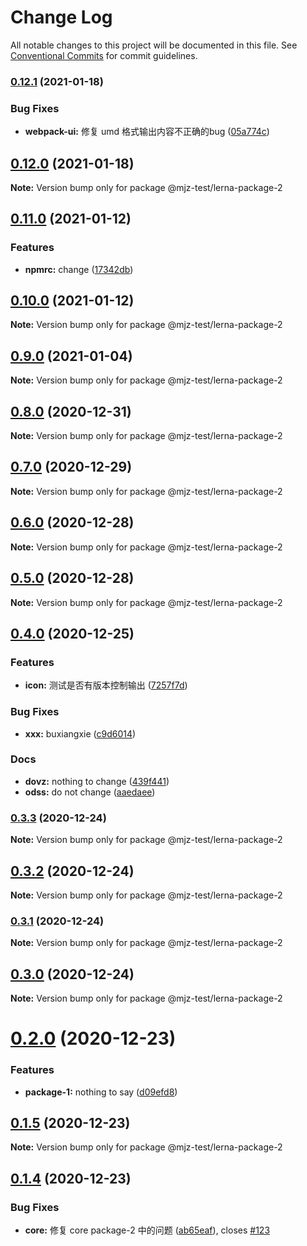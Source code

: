 # Change Log

All notable changes to this project will be documented in this file.
See [Conventional Commits](https://conventionalcommits.org) for commit guidelines.

### [0.12.1](https://github.com/mjzhang1993/lerna-test/compare/v0.12.0...v0.12.1) (2021-01-18)


### Bug Fixes

* **webpack-ui:** 修复 umd 格式输出内容不正确的bug ([05a774c](https://github.com/mjzhang1993/lerna-test/commit/05a774cf261a5d2e08c32796630284098a16ae77))



## [0.12.0](https://github.com/mjzhang1993/lerna-test/compare/v0.11.0...v0.12.0) (2021-01-18)

**Note:** Version bump only for package @mjz-test/lerna-package-2





## [0.11.0](https://github.com/mjzhang1993/lerna-test/compare/v0.10.0...v0.11.0) (2021-01-12)


### Features

* **npmrc:** change ([17342db](https://github.com/mjzhang1993/lerna-test/commit/17342dbb00515fa428b94b3673ac1453411cee1e))



## [0.10.0](https://github.com/mjzhang1993/lerna-test/compare/v0.9.0...v0.10.0) (2021-01-12)

**Note:** Version bump only for package @mjz-test/lerna-package-2





## [0.9.0](https://github.com/mjzhang1993/lerna-test/compare/v0.8.1...v0.9.0) (2021-01-04)

**Note:** Version bump only for package @mjz-test/lerna-package-2





## [0.8.0](https://github.com/mjzhang1993/lerna-test/compare/v0.7.2...v0.8.0) (2020-12-31)

**Note:** Version bump only for package @mjz-test/lerna-package-2





## [0.7.0](https://github.com/mjzhang1993/lerna-test/compare/v0.6.0...v0.7.0) (2020-12-29)

**Note:** Version bump only for package @mjz-test/lerna-package-2





## [0.6.0](https://github.com/mjzhang1993/lerna-test/compare/v0.5.0...v0.6.0) (2020-12-28)

**Note:** Version bump only for package @mjz-test/lerna-package-2





## [0.5.0](https://github.com/mjzhang1993/lerna-test/compare/v0.4.1...v0.5.0) (2020-12-28)

**Note:** Version bump only for package @mjz-test/lerna-package-2





## [0.4.0](https://github.com/mjzhang1993/lerna-test/compare/v0.3.3...v0.4.0) (2020-12-25)


### Features

* **icon:** 测试是否有版本控制输出 ([7257f7d](https://github.com/mjzhang1993/lerna-test/commit/7257f7d6e1195a68c8690e6c695de0248c946ace))


### Bug Fixes

* **xxx:** buxiangxie ([c9d6014](https://github.com/mjzhang1993/lerna-test/commit/c9d6014c98f4c0ae19d6381f887c610cb978c718))


### Docs

* **dovz:** nothing to change ([439f441](https://github.com/mjzhang1993/lerna-test/commit/439f441546690977f919323ea8b8c0953f22df02))
* **odss:** do not change ([aaedaee](https://github.com/mjzhang1993/lerna-test/commit/aaedaee22d73b849734214454bc636be87dd494e))



### [0.3.3](https://github.com/mjzhang1993/lerna-test/compare/v0.3.2...v0.3.3) (2020-12-24)

**Note:** Version bump only for package @mjz-test/lerna-package-2





## [0.3.2](https://github.com/mjzhang1993/lerna-test/compare/v0.3.1...v0.3.2) (2020-12-24)

**Note:** Version bump only for package @mjz-test/lerna-package-2





### [0.3.1](https://github.com/mjzhang1993/lerna-test/compare/v0.3.0...v0.3.1) (2020-12-24)

**Note:** Version bump only for package @mjz-test/lerna-package-2





## [0.3.0](https://github.com/mjzhang1993/lerna-test/compare/v0.2.0...v0.3.0) (2020-12-24)

**Note:** Version bump only for package @mjz-test/lerna-package-2





# [0.2.0](https://github.com/mjzhang1993/lerna-test/compare/v0.1.5...v0.2.0) (2020-12-23)


### Features

* **package-1:** nothing to say ([d09efd8](https://github.com/mjzhang1993/lerna-test/commit/d09efd8ef37b8e784fcb3b327e76c21974a53639))





## [0.1.5](https://github.com/mjzhang1993/lerna-test/compare/v0.1.4...v0.1.5) (2020-12-23)

**Note:** Version bump only for package @mjz-test/lerna-package-2





## [0.1.4](https://github.com/mjzhang1993/lerna-test/compare/v1.0.6...v0.1.4) (2020-12-23)


### Bug Fixes

* **core:** 修复 core package-2 中的问题 ([ab65eaf](https://github.com/mjzhang1993/lerna-test/commit/ab65eaf6c76008e01756266a8c64cac2d845cd15)), closes [#123](https://github.com/mjzhang1993/lerna-test/issues/123)
